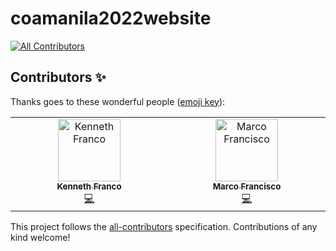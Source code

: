 # coamanila2022website
<!-- ALL-CONTRIBUTORS-BADGE:START - Do not remove or modify this section -->
[![All Contributors](https://img.shields.io/badge/all_contributors-2-orange.svg?style=flat-square)](#contributors-)
<!-- ALL-CONTRIBUTORS-BADGE:END -->

## Contributors ✨

Thanks goes to these wonderful people ([emoji key](https://allcontributors.org/docs/en/emoji-key)):

<!-- ALL-CONTRIBUTORS-LIST:START - Do not remove or modify this section -->
<!-- prettier-ignore-start -->
<!-- markdownlint-disable -->
<table>
  <tbody>
    <tr>
      <td align="center" valign="top" width="14.28%"><a href="https://kennethfranco.github.io/kennethfranco/"><img src="https://avatars.githubusercontent.com/u/83637447?v=4?s=100" width="100px;" alt="Kenneth Franco"/><br /><sub><b>Kenneth Franco</b></sub></a><br /><a href="https://github.com/KennethFranco/coamanila2022website/commits?author=KennethFranco" title="Code">💻</a></td>
      <td align="center" valign="top" width="14.28%"><a href="https://github.com/MarcoFrancisco13"><img src="https://avatars.githubusercontent.com/u/79687819?v=4?s=100" width="100px;" alt="Marco Francisco"/><br /><sub><b>Marco Francisco</b></sub></a><br /><a href="https://github.com/KennethFranco/coamanila2022website/commits?author=MarcoFrancisco13" title="Code">💻</a></td>
    </tr>
  </tbody>
</table>

<!-- markdownlint-restore -->
<!-- prettier-ignore-end -->

<!-- ALL-CONTRIBUTORS-LIST:END -->

This project follows the [all-contributors](https://github.com/all-contributors/all-contributors) specification. Contributions of any kind welcome!